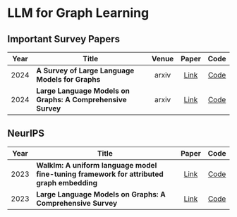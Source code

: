 #  LLM for Graph Learning



## Important Survey Papers

| Year | Title                                                       | Venue |                            Paper                             | Code                                                                        |
| ---- | ------------------------------------------------------------| :---: | :----------------------------------------------------------: | :-------------------------------------------------------------------------: |
| 2024 | **A Survey of Large Language Models for Graphs**            | arxiv | [Link](https://arxiv.org/pdf/2405.08011)                     | [Code](https://github.com/HKUDS/Awesome-LLM4Graph-Papers)                   |
| 2024 | **Large Language Models on Graphs: A Comprehensive Survey** | arxiv | [Link](https://arxiv.org/abs/2312.02783)                     | [Code](https://github.com/PeterGriffinJin/Awesome-Language-Model-on-Graphs) |

## NeurIPS
| Year | Title                                                       |                            Paper                             | Code                                                                        |
| ---- | ------------------------------------------------------------| :----------------------------------------------------------: | :-------------------------------------------------------------------------: |
| 2023 | **Walklm: A uniform language model fine-tuning framework for attributed graph embedding**            | [Link]([https://arxiv.org/pdf/2405.08011](https://proceedings.neurips.cc/paper_files/paper/2023/file/2ac879d1865475a7abc8dfc7a9c15c27-Paper-Conference.pdf))                     | [Code](-)                   |
| 2023 | **Large Language Models on Graphs: A Comprehensive Survey** | [Link](https://arxiv.org/abs/2312.02783)                     | [Code](https://github.com/PeterGriffinJin/Awesome-Language-Model-on-Graphs) |
